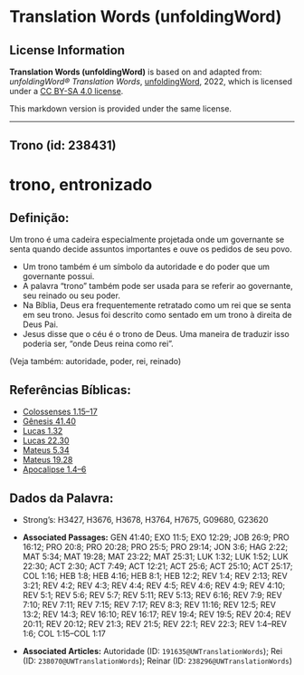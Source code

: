 # Translation Words (unfoldingWord)

## License Information

**Translation Words (unfoldingWord)** is based on and adapted from: _unfoldingWord® Translation Words_, [unfoldingWord](https://unfoldingword.org/utw), 2022, which is licensed under a [CC BY-SA 4.0 license](https://creativecommons.org/licenses/by-sa/4.0/legalcode.en).

This markdown version is provided under the same license.



--------------------------------

## Trono (id: 238431)

trono, entronizado
==================

Definição:
----------

Um trono é uma cadeira especialmente projetada onde um governante se senta quando decide assuntos importantes e ouve os pedidos de seu povo.

* Um trono também é um símbolo da autoridade e do poder que um governante possui.
* A palavra “trono” também pode ser usada para se referir ao governante, seu reinado ou seu poder.
* Na Bíblia, Deus era frequentemente retratado como um rei que se senta em seu trono. Jesus foi descrito como sentado em um trono à direita de Deus Pai.
* Jesus disse que o céu é o trono de Deus. Uma maneira de traduzir isso poderia ser, “onde Deus reina como rei”.

(Veja também: autoridade, poder, rei, reinado)

Referências Bíblicas:
---------------------

* [Colossenses 1\.15–17](https://ref.ly/Col1:15-Col1:17)
* [Gênesis 41\.40](https://ref.ly/Gen41:40)
* [Lucas 1\.32](https://ref.ly/Luke1:32)
* [Lucas 22\.30](https://ref.ly/Luke22:30)
* [Mateus 5\.34](https://ref.ly/Matt5:34)
* [Mateus 19\.28](https://ref.ly/Matt19:28)
* [Apocalipse 1\.4–6](https://ref.ly/Rev1:4-Rev1:6)

Dados da Palavra:
-----------------

* Strong’s: H3427, H3676, H3678, H3764, H7675, G09680, G23620

* **Associated Passages:** GEN 41:40; EXO 11:5; EXO 12:29; JOB 26:9; PRO 16:12; PRO 20:8; PRO 20:28; PRO 25:5; PRO 29:14; JON 3:6; HAG 2:22; MAT 5:34; MAT 19:28; MAT 23:22; MAT 25:31; LUK 1:32; LUK 1:52; LUK 22:30; ACT 2:30; ACT 7:49; ACT 12:21; ACT 25:6; ACT 25:10; ACT 25:17; COL 1:16; HEB 1:8; HEB 4:16; HEB 8:1; HEB 12:2; REV 1:4; REV 2:13; REV 3:21; REV 4:2; REV 4:3; REV 4:4; REV 4:5; REV 4:6; REV 4:9; REV 4:10; REV 5:1; REV 5:6; REV 5:7; REV 5:11; REV 5:13; REV 6:16; REV 7:9; REV 7:10; REV 7:11; REV 7:15; REV 7:17; REV 8:3; REV 11:16; REV 12:5; REV 13:2; REV 14:3; REV 16:10; REV 16:17; REV 19:4; REV 19:5; REV 20:4; REV 20:11; REV 20:12; REV 21:3; REV 21:5; REV 22:1; REV 22:3; REV 1:4–REV 1:6; COL 1:15–COL 1:17
* **Associated Articles:** Autoridade (ID: `191635@UWTranslationWords`); Rei (ID: `238070@UWTranslationWords`); Reinar (ID: `238296@UWTranslationWords`)

